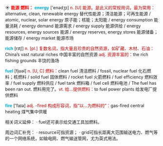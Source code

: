 ☀ <font color="red">**能源 燃料：**</font>
<font color="sky blue">**energy**</font> ['enədӡɪ] 
<font color="#c00000">n. [U] 能源。是此义的常规用词，最为常用：</font>alternative, clean, renewable energy 替代性能源；清洁能源；可再生能源 / atomic, nuclear, solar energy 原子能；核能；太阳能 / energy consumption 能量消耗 / energy demand 能源需求 / energy supply 能源供给 / energy resources, energy sources 能源 / energy reserves, energy stores 能源储备；能源储存 / energy market 能源市场

<font color="sky blue">**rich**</font> [rɪtʃ] 
<font color="#c00000">n. [pl.] 复数名词，指大量且珍贵的自然资源，如矿藏、木材、石油：</font>China’s vast natural riches 中国丰富的自然资源 <font color="#c00000">adj. 资源丰富的：</font>the rich fishing grounds 丰饶的渔场

<font color="sky blue">**fuel**</font> [fjʊəl] 
<font color="#c00000">n. [U, C] 燃料：</font>clean fuel 清洁燃料 / fossil, nuclear fuel 化石燃料；核燃料 / solid fuel 固体燃料 / rocket fuel 火箭燃料 / fuel efficiency 燃料效率 / fuel supply 燃料供应 / fuel tank 燃料箱 / fuel cell 燃料电池  / The fuel has been ran out. 燃料用完了。<font color="#c00000">vt. 给…提供燃料：</font>to fuel power plants 给发电厂提供燃料

<font color="sky blue">**fire**</font> ['faɪə] 
<font color="#c00000">adj. -fired 构成形容词，指“以…为燃料的”：</font>gas-fired central heating 煤气集中供暖

相关词义延伸：
· fuel还可表示给交通工具加燃料。

周边词汇补充：
· resource可指资源；
· grid可指长距离大范围输送电力、燃气等的一个网络系统，如输电网、燃气输送管网，尤为英式用法。
